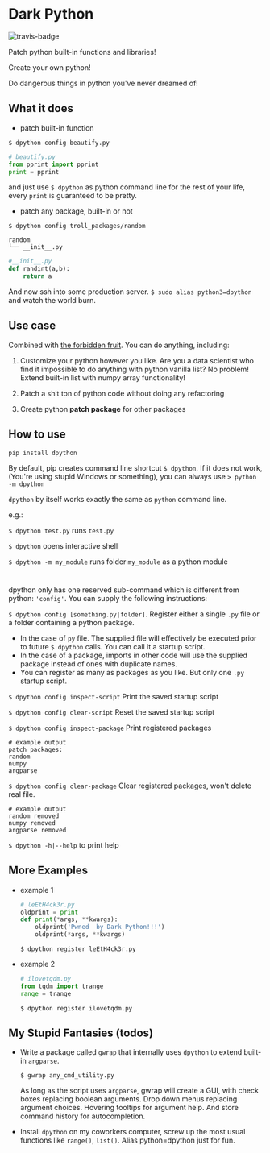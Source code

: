 # Dark Python
![travis-badge](https://travis-ci.org/Madoshakalaka/dark-python.svg?branch=master)

Patch python built-in functions and libraries!

Create your own python!

Do dangerous things in python you've never dreamed of!

## What it does

- patch built-in function

`$ dpython config beautify.py`

```python 
# beautify.py
from pprint import pprint
print = pprint
```
and just use `$ dpython` as python command line for the rest of your life, every `print` is guaranteed to be pretty.

- patch any package, built-in or not

`$ dpython config troll_packages/random`

```
random
└── __init__.py
```
```python
#__init__.py
def randint(a,b):
    return a
```

And now ssh into some production server. `$ sudo alias python3=dpython`  and watch the world burn.

## Use case

Combined with [the forbidden fruit](https://github.com/clarete/forbiddenfruit). You can do anything, including:

1. Customize your python however you like. Are you a data scientist who find it impossible to do anything with python vanilla list? No problem! Extend built-in list with numpy array functionality!

2. Patch a shit ton of python code without doing any refactoring

3. Create python **patch package** for other packages

## How to use

`pip install dpython`

By default, pip creates command line shortcut `$ dpython`. If it does not work, (You're using stupid Windows or something), you can always use `> python -m dpython`

`dpython` by itself works exactly the same as `python` command line.

e.g.:

`$ dpython test.py`  runs `test.py`

`$ dpython` opens interactive shell

`$ dpython -m my_module` runs folder `my_module` as a python module
#
dpython only has one reserved sub-command which is different from python: `'config'`. You can supply the following instructions:

`$ dpython config [something.py|folder]`. Register either a single `.py` file or a folder containing a python package.

- In the case of `py` file. The supplied file will effectively be executed prior to future `$ dpython` calls. You can call it a startup script.
- In the case of a package, imports in other code will use the supplied package instead of ones with duplicate names.
- You can register as many as packages as you like. But only one `.py` startup script.


`$ dpython config inspect-script` Print the saved startup script

`$ dpython config clear-script` Reset the saved startup script

`$ dpython config inspect-package` Print registered packages

```shell
# example output
patch packages:
random
numpy
argparse
```

`$ dpython config clear-package` Clear registered packages, won't delete real file.
```shell
# example output
random removed
numpy removed
argparse removed
```
`$ dpython -h|--help` to print help

## More Examples

- example 1

    ```python
    # leEtH4ck3r.py
    oldprint = print
    def print(*args, **kwargs):
        oldprint('Pwned  by Dark Python!!!')
        oldprint(*args, **kwargs)
    ```
    `$ dpython register leEtH4ck3r.py`

- example 2

    ```python
    # ilovetqdm.py
    from tqdm import trange
    range = trange
    ```
    `$ dpython register ilovetqdm.py`



## My Stupid Fantasies (todos)

- Write a package called `gwrap` that internally uses `dpython` to extend built-in `argparse`.
    
    `$ gwrap any_cmd_utility.py`

    As long as the script uses `argparse`, gwrap will create a GUI, with check boxes replacing boolean arguments. Drop down menus replacing argument choices. Hovering tooltips for argument help. And store command history for autocompletion.

- Install `dpython` on my coworkers computer, screw up the most usual functions like `range()`, `list()`. Alias python=dpython just for fun.
